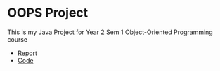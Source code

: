 # OOPS Project

This is my Java Project for Year 2 Sem 1 Object-Oriented Programming course

- [Report](OOPS/oops%project.java)
- [Code](OOPS/program.java)
